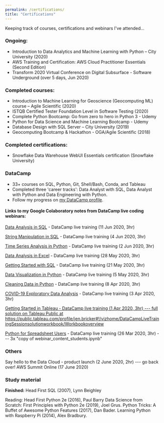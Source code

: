 ```yaml
---
permalink: /certifications/
title: "Certifications"
---
```


Keeping track of courses, certifications and webinars I've attended...

### Ongoing:
- Introduction to Data Analytics and Machine Learning with Python – City University (2020) 
- AWS Training and Certification: AWS Cloud Practitioner Essentials (Second Edition)
- Transform 2020 Virtual Conference on Digital Subsurface - Software Underground (over 5 days, Jun 2020)

### Completed courses:

- Introduction to Machine Learning for Geoscience (Geocomputing ML) course – Agile Scientific (2020)
- ISTQB Certified Tester Foundation Level in Software Testing (2020)
- Complete Python Bootcamp: Go from zero to hero in Python 3 - Udemy
- Python for Data Science and Machine Learning Bootcamp - Udemy
- Database Design with SQL Server – City University (2019)
- Geocomputing Bootcamp & Hackathon - OGA/Agile Scientific (2018)

### Completed certifications:
- Snowflake Data Warehouse WebUI Essentials certification (Snowflake University)

### DataCamp
- 33+ courses on SQL, Python, Git, Shell/Bash, Conda, and Tableau
- Completed three 'career tracks': Data Analyst with SQL, Data Analyst with Python and Data Engineering with Python.
- Follow my progress on <a href="https://www.datacamp.com/profile/alanw" target="_blank">my DataCamp profile</a>.

#### Links to my Google Colaboratory notes from DataCamp live coding webinars:

<a href="" target="_blank">
Data Analysis in SQL</a> - DataCamp live training (11 Jun 2020, 3hr)

<a href="https://colab.research.google.com/drive/1oqnvRYcOCAT_WI9AyVm5fXhpH_hhbqrG?usp=sharing" target="_blank">String Manipulation in SQL</a> - DataCamp live training (4 Jun 2020, 3hr)

<a href="https://colab.research.google.com/drive/1AxDOdGX1_PyrxN59mk3_lpmRc1911LGi?usp=sharing" target="_blank">Time Series Analysis in Python</a> - DataCamp live training (2 Jun 2020, 3hr)

<a href="https://docs.google.com/spreadsheets/d/1dzH058d9zhnVYC34aMKmFixj_xnIUqgmH3Cl-WQRgFA/edit?usp=sharing" target="_blank">Data Analysis in Excel</a> - DataCamp live training (28 May 2020, 3hr)

<a href="https://colab.research.google.com/drive/1douis7pImHtJUofQCX6XcLm6sOAZzwgN?usp=sharing" target="_blank">Getting Started with SQL</a> - DataCamp live training (21 May 2020, 3hr)

<a href="https://colab.research.google.com/drive/1sp7gGMpXd7GSlbr33cJ39j80lzcuOaB-?usp=sharing" target="_blank">Data Visualization in Python</a> - DataCamp live training (5 May 2020, 3hr)

<a href="https://colab.research.google.com/drive/1rbYaaOX4tGb4jst1YzvOxnjXNSbTYmm1?usp=sharing" target="_blank">Cleaning Data in Python</a> - DataCamp live training (8 Apr 2020, 3hr)

<a href="https://colab.research.google.com/drive/1Cj55vVLQjuyQWeQfLislV_fTat7RNuV8?usp=sharing" target="_blank">COVID-19 Exploratory Data Analysis</a> - DataCamp live training (3 Apr 2020, 3hr)

<a href="LINK TO MY TABLEAU PUBLIC PROFILE" target="_blank">
Getting Started in Tableau - DataCamp live training (1 Apr 2020, 3hr) --- full solution on Tableau Public at https://public.tableau.com/profile/jen.bricker#!/vizhome/DataCampLiveTrainingSessionsolutionworkbook/Workbookoverview

<a href="https://colab.research.google.com/drive/1-TVHhxoE3QaC6dOfMwwWWqS3fdGqhQjD?usp=sharing" target="_blank">Python for Spreadsheet Users</a> - DataCamp live training (26 Mar 2020, 3hr) --- 3x "copy of webinar_content_students.ipynb"

### Others
Say hello to the Data Cloud - product launch (2 June 2020, 2hr) --- go back over!
AWS Summit Online (17 June 2020)


### Study material

<b>Finished:</b>
Head First SQL (2007), Lynn Beighley

</b>Reading:</b>
Head First Python 2e (2016), Paul Barry
Data Science from Scratch: First Principles with Python 2e (2019), Joel Grus.
Python Tricks: A Buffet of Awesome Python Features (2017), Dan Bader.
Learning Python with Raspberry Pi (2014), Alex Bradbury.